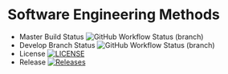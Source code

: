 # Software Engineering Methods
* Master Build Status ![GitHub Workflow Status (branch)](https://img.shields.io/github/actions/workflow/status/Desiree98/sem/main.yml?branch=master)
* Develop Branch Status ![GitHub Workflow Status (branch)](https://img.shields.io/github/actions/workflow/status/Desiree98/sem/main.yml?branch=develop)
* License [![LICENSE](https://img.shields.io/github/license/Desiree98/sem.svg?style=flat-square)](https://github.com/Desiree98/sem/blob/master/LICENSE)
* Release [![Releases](https://img.shields.io/github/release/Desiree98/sem/all.svg?style=flat-square)](https://github.com/Desiree98/<repository>/releases)